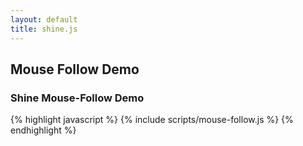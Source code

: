 ```yaml
---
layout: default
title: shine.js
---
```


## Mouse Follow Demo

<div id="mouse-follow">
  <h3 id="mouse-follow-headline" class="large light">Shine Mouse-Follow Demo</h3>

{% highlight javascript %}
{% include scripts/mouse-follow.js %}
{% endhighlight %}
  
  <script type="text/javascript">
  (function(){
      {% include scripts/mouse-follow.js %}
    }());
  </script>

</div>
